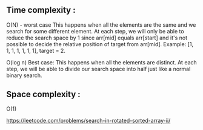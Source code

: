 # 

## Time complexity :
O(N) - worst case 
This happens when all the elements are the same and we search for some different element. At each step, we will only be able to reduce the search space by 1 since arr[mid] equals arr[start] and it's not possible to decide the relative position of target from arr[mid]. Example: [1, 1, 1, 1, 1, 1, 1], target = 2.

O(log n)
Best case: This happens when all the elements are distinct. At each step, we will be able to divide our search space into half just like a normal binary search.
## Space complexity :

O(1)



https://leetcode.com/problems/search-in-rotated-sorted-array-ii/